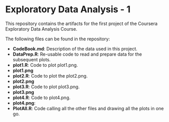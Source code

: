 # Exploratory Data Analysis - 1
This repository contains the artifacts for the first project of the Coursera Exploratory Data Analysis Course.

The following files can be found in the repository:

- **CodeBook.md**: Description of the data used in this project. 
- **DataPrep.R**: Re-usable code to read and prepare data for the subsequent plots.
- **plot1.R**: Code to plot plot1.png.
- **plot1.png**
- **plot2.R**: Code to plot the plot2.png.
- **plot2.png**
- **plot3.R**: Code to plot plot3.png.
- **plot3.png** 
- **plot4.R**: Code to plot4.png.
- **plot4.png**: 
- **PlotAll.R**: Code calling all the other files and drawing all the plots in one go.



